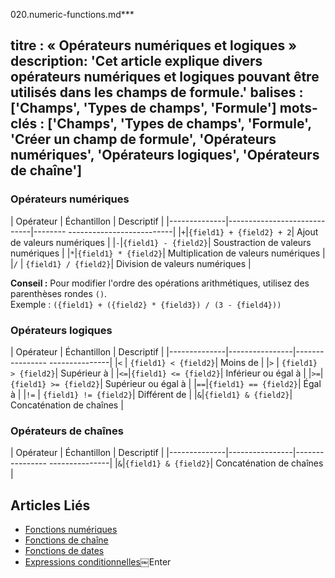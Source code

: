 020.numeric-functions.md***

titre : « Opérateurs numériques et logiques »
description: 'Cet article explique divers opérateurs numériques et logiques pouvant être utilisés dans les champs de formule.'
balises : \['Champs', 'Types de champs', 'Formule']
mots-clés : \['Champs', 'Types de champs', 'Formule', 'Créer un champ de formule', 'Opérateurs numériques', 'Opérateurs logiques', 'Opérateurs de chaîne']
----------------------------------------------------------------------------------------------------------------------------------------------------------

### Opérateurs numériques

| Opérateur | Échantillon | Descriptif |
|--------------|-----------------------------|-------- --------------------------|
|`+`|`{field1} + {field2} + 2`| Ajout de valeurs numériques |
|`-`|`{field1} - {field2}`| Soustraction de valeurs numériques |
|`*`|`{field1} * {field2}`| Multiplication de valeurs numériques |
|`/`      | `{field1} / {field2}`| Division de valeurs numériques |

**Conseil :** Pour modifier l'ordre des opérations arithmétiques, utilisez des parenthèses rondes `()`.\
Exemple : `({field1} + ({field2} * {field3}) / (3 - {field4}))`

### Opérateurs logiques

| Opérateur | Échantillon | Descriptif |
|--------------|----------------|---------------- ---------------|
|`<`      | `{field1} < {field2}`| Moins de |
|`>`      | `{field1} > {field2}`| Supérieur à |
|`<=`|`{field1} <= {field2}`| Inférieur ou égal à |
|`>=`|`{field1} >= {field2}`| Supérieur ou égal à |
|`==`|`{field1} == {field2}`| Égal à |
|`!=`     | `{field1} != {field2}`| Différent de |
|`&`|`{field1} & {field2}`| Concaténation de chaînes |

### Opérateurs de chaînes

| Opérateur | Échantillon | Descriptif |
|--------------|----------------|---------------- ---------------|
|`&`|`{field1} & {field2}`| Concaténation de chaînes |

## Articles Liés

* [Fonctions numériques](020.numeric-functions.md)
* [Fonctions de chaîne](030.string-functions.md)
* [Fonctions de dates](040.date-functions.md)
* [Expressions conditionnelles](050.conditional-expressions.md)￼Enter
